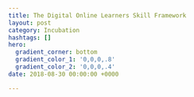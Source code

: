 ```yaml
---
title: The Digital Online Learners Skill Framework
layout: post
category: Incubation
hashtags: []
hero:
  gradient_corner: bottom
  gradient_color_1: '0,0,0,.8'
  gradient_color_2: '0,0,0,.4'
date: 2018-08-30 00:00:00 +0000

---
```

